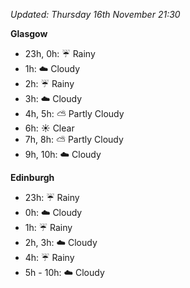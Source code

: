 *Updated: Thursday 16th November 21:30*

**Glasgow**

* 23h, 0h: :umbrella: Rainy
* 1h: :cloud: Cloudy
* 2h: :umbrella: Rainy
* 3h: :cloud: Cloudy
* 4h, 5h: :partly_sunny: Partly Cloudy
* 6h: :sunny: Clear
* 7h, 8h: :partly_sunny: Partly Cloudy
* 9h, 10h: :cloud: Cloudy

**Edinburgh**

* 23h: :umbrella: Rainy
* 0h: :cloud: Cloudy
* 1h: :umbrella: Rainy
* 2h, 3h: :cloud: Cloudy
* 4h: :umbrella: Rainy
* 5h - 10h: :cloud: Cloudy

